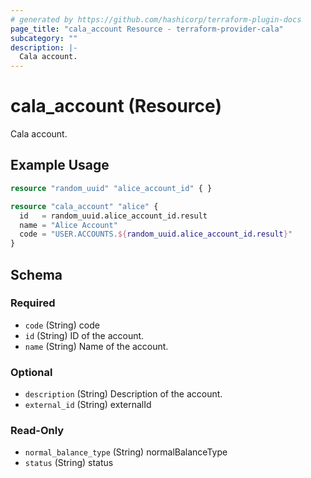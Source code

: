 ```yaml
---
# generated by https://github.com/hashicorp/terraform-plugin-docs
page_title: "cala_account Resource - terraform-provider-cala"
subcategory: ""
description: |-
  Cala account.
---
```


# cala_account (Resource)

Cala account.

## Example Usage

```terraform
resource "random_uuid" "alice_account_id" { }

resource "cala_account" "alice" {
  id   = random_uuid.alice_account_id.result
  name = "Alice Account"
  code = "USER.ACCOUNTS.${random_uuid.alice_account_id.result}"
}
```

<!-- schema generated by tfplugindocs -->
## Schema

### Required

- `code` (String) code
- `id` (String) ID of the account.
- `name` (String) Name of the account.

### Optional

- `description` (String) Description of the account.
- `external_id` (String) externalId

### Read-Only

- `normal_balance_type` (String) normalBalanceType
- `status` (String) status
